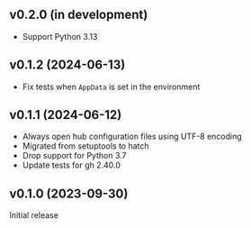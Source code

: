 v0.2.0 (in development)
-----------------------
- Support Python 3.13

v0.1.2 (2024-06-13)
-------------------
- Fix tests when `AppData` is set in the environment

v0.1.1 (2024-06-12)
-------------------
- Always open hub configuration files using UTF-8 encoding
- Migrated from setuptools to hatch
- Drop support for Python 3.7
- Update tests for gh 2.40.0

v0.1.0 (2023-09-30)
-------------------
Initial release
